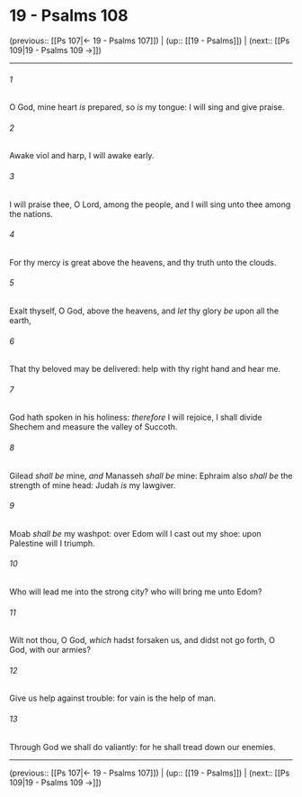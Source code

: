 # 19 - Psalms 108

(previous:: [[Ps 107|← 19 - Psalms 107]]) | (up:: [[19 - Psalms]]) | (next:: [[Ps 109|19 - Psalms 109 →]])

***


###### 1 
O God, mine heart _is_ prepared, so _is_ my tongue: I will sing and give praise. 

###### 2 
Awake viol and harp, I will awake early. 

###### 3 
I will praise thee, O Lord, among the people, and I will sing unto thee among the nations. 

###### 4 
For thy mercy is great above the heavens, and thy truth unto the clouds. 

###### 5 
Exalt thyself, O God, above the heavens, and _let_ thy glory _be_ upon all the earth, 

###### 6 
That thy beloved may be delivered: help with thy right hand and hear me. 

###### 7 
God hath spoken in his holiness: _therefore_ I will rejoice, I shall divide Shechem and measure the valley of Succoth. 

###### 8 
Gilead _shall be_ mine, _and_ Manasseh _shall be_ mine: Ephraim also _shall be_ the strength of mine head: Judah _is_ my lawgiver. 

###### 9 
Moab _shall be_ my washpot: over Edom will I cast out my shoe: upon Palestine will I triumph. 

###### 10 
Who will lead me into the strong city? who will bring me unto Edom? 

###### 11 
Wilt not thou, O God, _which_ hadst forsaken us, and didst not go forth, O God, with our armies? 

###### 12 
Give us help against trouble: for vain is the help of man. 

###### 13 
Through God we shall do valiantly: for he shall tread down our enemies.

***

(previous:: [[Ps 107|← 19 - Psalms 107]]) | (up:: [[19 - Psalms]]) | (next:: [[Ps 109|19 - Psalms 109 →]])
